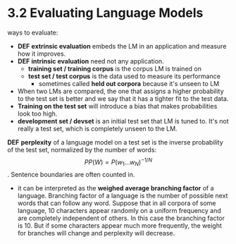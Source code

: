 # 3.2 Evaluating Language Models

ways to evaluate:

* **DEF** **extrinsic evaluation** embeds the LM in an application and measure how it improves.
* **DEF** **intrinsic evaluation** need not any application.
  * **training set / training corpus** is the corpus LM is trained on
  * **test set / test corpus** is the data used to measure its performance
    * sometimes called **held out corpora** because it's unseen to LM
* When two LMs are compared, the one that assigns a higher probability to the test set is better and we say that it has a tighter fit to the test data.
* **Training on the test set** will introduce a bias that makes probabilities look too high.
* **development set / devset** is an initial test set that LM is tuned to. It's not really a test set, which is completely unseen to the LM.

**DEF** **perplexity** of a language model on a test set is the inverse probability of the test set, normalized by the number of words: $$PP(W)=P(w_1\dots w_N)^{-1/N}$$ . Sentence boundaries are often counted in.

* it can be interpreted as the **weighed average branching factor** of a language. Branching factor of a language is the number of possible next words that can follow any word. Suppose that in all corpora of some language, 10 characters appear randomly on a uniform frequency and are completely independent of others. In this case the branching factor is 10. But if some characters appear much more frequently, the weight for branches will change and perplexity will decrease.

